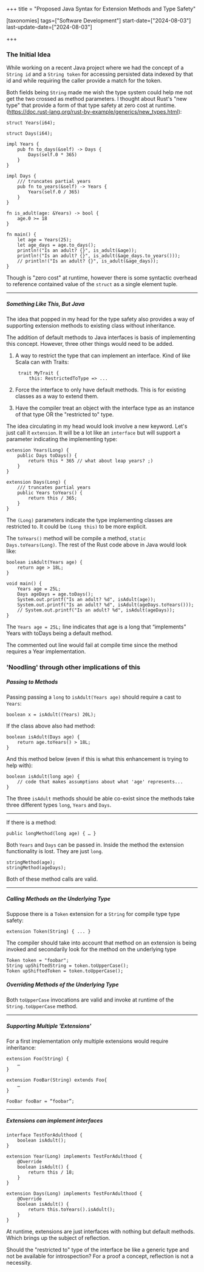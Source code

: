 +++
title = "Proposed Java Syntax for Extension Methods and Type Safety"

[taxonomies]
tags=["Software Development"]
start-date=["2024-08-03"]
last-update-date=["2024-08-03"]

+++

### The Initial Idea

While working on a recent Java project where we had the concept of a `String id` and a `String token` for accessing persisted data indexed by that id and while requiring the caller provide a match for the token. 

Both fields being `String` made me wish the type system could help me not get the two crossed as method parameters. I thought about Rust's "new type" that provide a form of that type safety at zero cost at runtime. (https://doc.rust-lang.org/rust-by-example/generics/new_types.html):

    struct Years(i64);

    struct Days(i64);

    impl Years {
	    pub fn to_days(&self) -> Days {
    	    Days(self.0 * 365)
	    }
    }

    impl Days {
	    /// truncates partial years
	    pub fn to_years(&self) -> Years {
    	    Years(self.0 / 365)
    	}
    }

    fn is_adult(age: &Years) -> bool {
	    age.0 >= 18
    }

    fn main() {
	    let age = Years(25);
	    let age_days = age.to_days();
	    println!("Is an adult? {}", is_adult(&age));
	    println!("Is an adult? {}", is_adult(&age_days.to_years()));
	    // println!("Is an adult? {}", is_adult(&age_days));
    }

Though is "zero cost" at runtime, however there is some syntactic overhead to reference contained value of the `struct` as a single element tuple.

---

##### Something Like This, But Java

The idea that popped in my head for the type safety also provides a way of supporting extension methods to existing class without inheritance. 

The addition of default methods to Java interfaces is basis of implementing this concept. However, three other things would need to be added. 

1. A way to restrict the type that can implement an interface. Kind of like Scala can with Traits:

        trait MyTrait {
            this: RestrictedToType => ...

1. Force the interface to only have default methods. This is for existing classes as a way to extend them.

1. Have the compiler treat an object with the interface type as an instance of that type OR the "restricted to" type.

The idea circulating in my head would look involve a new keyword. Let's just call it `extension`. It will be a lot like an `interface` but will support a parameter indicating the implementing type:

    extension Years(Long) {
        public Days toDays() { 
            return this * 365 // what about leap years? ;)
        }
    }

    extension Days(Long) {
        /// truncates partial years
	    public Years toYears() { 
		    return this / 365;
        }
    }

The `(Long)` parameters indicate the type implementing classes are restricted to. It could be `(Long this)` to be more explicit.

The `toYears()` method will be compile a method, `static Days.toYears(Long)`. The rest of the Rust code above in Java would look like:

    boolean isAdult(Years age) {
        return age > 18L;	
    }

    void main() {
        Years age = 25L; 
        Days ageDays = age.toDays();
	    System.out.printf("Is an adult? %d", isAdult(age));
	    System.out.printf("Is an adult? %d", isAdult(ageDays.toYears()));
	    // System.out.printf("Is an adult? %d", isAdult(ageDays)); 
    }


The `Years age = 25L;` line indicates that age is a long that “implements” Years with toDays being a default method. 

The commented out line would fail at compile time since the method requires a Year implementation.

### 'Noodling' through other implications of this

##### Passing to Methods

Passing passing a `long` to `isAdult(Years age)` should require a cast to `Years`:

    boolean x = isAdult((Years) 20L);

If the class above also had method:

    boolean isAdult(Days age) {
        return age.toYears() > 18L;	
    }    

And this method below (even if this is what this enhancement is trying to help with):

    boolean isAdult(long age) {
        // code that makes assumptions about what 'age' represents...	
    }

The three `isAdult` methods should be able co-exist since the methods take three different types `long`, `Years` and `Days`.

---

If there is a method:

    public longMethod(long age) { … }

Both `Years` and `Days` can be passed in. Inside the method the extension functionality is lost. They are just `long`.

    stringMethod(age); 
    stringMethod(ageDays);

Both of these method calls are valid.

---

##### Calling Methods on the Underlying Type

Suppose there is a `Token` extension for a `String` for compile type type safety:

    extension Token(String) { ... }

The compiler should take into account that method on an extension is being invoked and secondarily look for the method on the underlying type

    Token token = "foobar";
    String upShiftedString = token.toUpperCase();
    Token upShiftedToken = token.toUpperCase();

##### Overriding Methods of the Underlying Type



Both `toUpperCase` invocations are valid and invoke at runtime of the `String.toUpperCase` method.

---

##### Supporting Multiple 'Extensions'

For a first implementation only multiple extensions would require inheritance: 

    extension Foo(String) {
        …
    }

    extension FooBar(String) extends Foo{ 
        …
    }

    FooBar fooBar = “foobar”;

---
##### Extensions can implement interfaces

    interface TestForAdulthood {
	    boolean isAdult();
    }

    extension Year(Long) implements TestForAdulthood {
        @Override
        boolean isAdult() {
	        return this / 18;
        }    
    }

    extension Days(Long) implements TestForAdulthood { 
        @Override
        boolean isAdult() {
	        return this.toYears().isAdult();
        }
    }

At runtime, extensions are just interfaces with nothing but default methods. Which brings up the subject of reflection. 

Should the "restricted to" type of the interface be like a generic type and not be available for introspection? For a proof a concept, reflection is not a necessity. 
